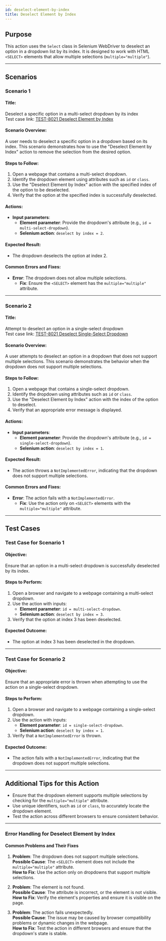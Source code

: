 ```yaml
---
id: deselect-element-by-index
title: Deselect Element by Index
---
```


## Purpose
This action uses the `Select` class in Selenium WebDriver to deselect an option in a dropdown list by its index. It is designed to work with HTML `<SELECT>` elements that allow multiple selections (`multiple="multiple"`).

---

## Scenarios

### Scenario 1

#### Title:
Deselect a specific option in a multi-select dropdown by its index  
Test case link: [TEST-8021 Deselect Element by Index](https://zeuz.zeuz.ai/Home/ManageTestCases/Edit/TEST-8021/)

#### Scenario Overview:
A user needs to deselect a specific option in a dropdown based on its index. This scenario demonstrates how to use the "Deselect Element by Index" action to remove the selection from the desired option.

#### Steps to Follow:
1. Open a webpage that contains a multi-select dropdown.
2. Identify the dropdown element using attributes such as `id` or `class`.
3. Use the "Deselect Element by Index" action with the specified index of the option to be deselected.
4. Verify that the option at the specified index is successfully deselected.

#### Actions:
- **Input parameters**:
  - **Element parameter**: Provide the dropdown's attribute (e.g., `id = multi-select-dropdown`).
  - **Selenium action**: `deselect by index = 2`.

#### Expected Result:
- The dropdown deselects the option at index 2.

#### Common Errors and Fixes:
- **Error**: The dropdown does not allow multiple selections.
  - **Fix**: Ensure the `<SELECT>` element has the `multiple="multiple"` attribute.

---

### Scenario 2

#### Title:
Attempt to deselect an option in a single-select dropdown  
Test case link: [TEST-8021 Deselect Single-Select Dropdown](https://zeuz.zeuz.ai/Home/ManageTestCases/Edit/TEST-8021/)

#### Scenario Overview:
A user attempts to deselect an option in a dropdown that does not support multiple selections. This scenario demonstrates the behavior when the dropdown does not support multiple selections.

#### Steps to Follow:
1. Open a webpage that contains a single-select dropdown.
2. Identify the dropdown using attributes such as `id` or `class`.
3. Use the "Deselect Element by Index" action with the index of the option to deselect.
4. Verify that an appropriate error message is displayed.

#### Actions:
- **Input parameters**:
  - **Element parameter**: Provide the dropdown's attribute (e.g., `id = single-select-dropdown`).
  - **Selenium action**: `deselect by index = 1`.

#### Expected Result:
- The action throws a `NotImplementedError`, indicating that the dropdown does not support multiple selections.

#### Common Errors and Fixes:
- **Error**: The action fails with a `NotImplementedError`.
  - **Fix**: Use the action only on `<SELECT>` elements with the `multiple="multiple"` attribute.

---

## Test Cases

### Test Case for Scenario 1

#### Objective:
Ensure that an option in a multi-select dropdown is successfully deselected by its index.

#### Steps to Perform:
1. Open a browser and navigate to a webpage containing a multi-select dropdown.
2. Use the action with inputs:
   - **Element parameter**: `id = multi-select-dropdown`.
   - **Selenium action**: `deselect by index = 3`.
3. Verify that the option at index 3 has been deselected.

#### Expected Outcome:
- The option at index 3 has been deselected in the dropdown.

---

### Test Case for Scenario 2

#### Objective:
Ensure that an appropriate error is thrown when attempting to use the action on a single-select dropdown.

#### Steps to Perform:
1. Open a browser and navigate to a webpage containing a single-select dropdown.
2. Use the action with inputs:
   - **Element parameter**: `id = single-select-dropdown`.
   - **Selenium action**: `deselect by index = 1`.
3. Verify that a `NotImplementedError` is thrown.

#### Expected Outcome:
- The action fails with a `NotImplementedError`, indicating that the dropdown does not support multiple selections.

---

## Additional Tips for this Action
- Ensure that the dropdown element supports multiple selections by checking for the `multiple="multiple"` attribute.
- Use unique identifiers, such as `id` or `class`, to accurately locate the dropdown element.
- Test the action across different browsers to ensure consistent behavior.

---

### Error Handling for Deselect Element by Index

#### Common Problems and Their Fixes
1. **Problem**: The dropdown does not support multiple selections.  
   **Possible Cause**: The `<SELECT>` element does not include the `multiple="multiple"` attribute.  
   **How to Fix**: Use the action only on dropdowns that support multiple selections.

2. **Problem**: The element is not found.  
   **Possible Cause**: The attribute is incorrect, or the element is not visible.  
   **How to Fix**: Verify the element's properties and ensure it is visible on the page.

3. **Problem**: The action fails unexpectedly.  
   **Possible Cause**: The issue may be caused by browser compatibility problems or dynamic changes in the webpage.  
   **How to Fix**: Test the action in different browsers and ensure that the dropdown's state is stable.